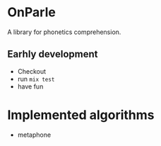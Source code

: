 # OnParle

A library for phonetics comprehension.

## Earhly development

* Checkout
* run `mix test`
* have fun

# Implemented algorithms

* metaphone

